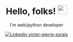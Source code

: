 <div align="center">

  # Hello, folks! <img src="https://raw.githubusercontent.com/MartinHeinz/MartinHeinz/master/wave.gif" width="30px">

<!-- I'm Victor Sorais, four year student at [{EPITECH}](https://www.epitech.eu/fr/). You can visit my web site [victorsorais.fr](https://www.victorsorais.fr)(under construction) -->
  
  I'm web/python developer


[![Linkedin victor-pierre-sorais](https://img.shields.io/badge/LinkedIn-0077B5?style=for-the-badge&logo=linkedin&logoColor=white)](https://www.linkedin.com/in/victor-pierre-sorais-1756a1185/)
<!-- [![Stackoverflow victor-pierre-sorais](https://img.shields.io/badge/Stack_Overflow-FE7A16?style=for-the-badge&logo=stack-overflow&logoColor=white)](https://stackoverflow.com/users/16548300/niewtone) -->

</div>

